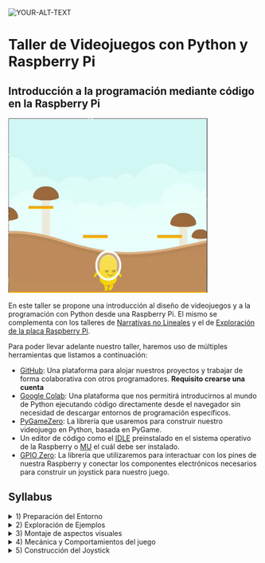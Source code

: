 <picture>
 <source media="(prefers-color-scheme: dark)" srcset="https://github.com/Jaamblico/TallerRaspi/assets/15118493/0d20e14c-949c-4a8c-8764-11642132e364">
 <source media="(prefers-color-scheme: light)" srcset="https://github.com/Jaamblico/TallerRaspi/assets/15118493/0d20e14c-949c-4a8c-8764-11642132e364">
 <img alt="YOUR-ALT-TEXT" src="https://github.com/Jaamblico/TallerRaspi/assets/15118493/0d20e14c-949c-4a8c-8764-11642132e364">
</picture>

# Taller de Videojuegos con Python y Raspberry Pi

## Introducción a la programación mediante código en la Raspberry Pi

<img src="assets/mygif.gif" width="400" height="350" />

En este taller se propone una introducción al diseño de videojuegos y a la programación con Python desde una Raspberry Pi. El mismo se complementa con los talleres de [Narrativas no Lineales](https://docs.google.com/presentation/d/1gBIHfYmq7jOo9Yg4-tv1tXL-XLvuvCOaUr7McVtxBJ0/edit?usp=sharing) y el de [Exploración de la placa Raspberry Pi](https://docs.google.com/presentation/d/1HZ0GHMZ_pe09u6gWEd8VEuLeG-s0_oNr-_CQm0VxHXk/edit?usp=drive_link). 

Para poder llevar adelante nuestro taller, haremos uso de múltiples herramientas que listamos a continuación:
+ [GitHub](https://github.com/): Una plataforma para alojar nuestros proyectos y trabajar de forma colaborativa con otros programadores. **Requisito crearse una cuenta**
+ [Google Colab](https://colab.research.google.com/drive/1D40Dv4HyaZIHxj4kKqnhPLD8LP4f2RDE#scrollTo=pRAYol7gySdK): Una plataforma que nos permitirá introducirnos al mundo de Python ejecutando código directamente desde el navegador sin necesidad de descargar entornos de programación específicos. 
+ [PyGameZero](https://pygame-zero.readthedocs.io/en/stable/): La librería que usaremos para construir nuestro videojuego en Python, basada en PyGame.
+ Un editor de código como el [IDLE](https://docs.python.org/es/3/library/idle.html) preinstalado en el sistema operativo de la Raspberry o [MU](https://codewith.mu/en/about) el cuál debe ser instalado. 
+ [GPIO Zero](https://gpiozero.readthedocs.io/en/stable/): La librería que utilizaremos para interactuar con los pines de nuestra Raspberry y conectar los componentes electrónicos necesarios para construir un joystick para nuestro juego.

## Syllabus

<details>

<summary>1) Preparación del Entorno</summary>

+ Comandos de consola en Raspbian (Linux) para crear la estructura de archivos del proyecto
<img src="assets/PalaEntorno.png" width ="116" height = "108">

+ Comandos de GitHub para: configurar la cuenta, clonar el ropositorio remoto y crear una rama.
<img src="assets/MacetaEntorno.png" width ="215" height = "129">

</details>

<details>

<summary>2) Exploración de Ejemplos</summary>

+ Lectura del código (python + Pygame Zero) de los ejemplos descargados.
+ Modificación de aspectos visuales de los ejemplos usando VIM.
<img src="assets/MacetasEjemplos.png" width ="176" height = "157">

</details>

<details>

<summary>3) Montaje de aspectos visuales</summary>

+ Descarga del [Pack de Recursos](https://kenney.nl/assets/platformer-art-deluxe#inline-download).
+ Creación del boceto en lápiz y papel.
+ Creación del código en Pygame Zero para cargar los assets descargados.
<img src="assets/EstudioCine.png" width ="204" height = "123">

</details>

<details>

<summary>4) Mecánica y Comportamientos del juego</summary>

+ Creación de las funciones para la movilidad del personaje (desplazamientos y gravedad).
+ Creación de las funciones para interactuar con el entorno (colisiones y final del juego).
<img src="assets/cajaHerramientas.png" width ="200" height = "133">

</details>

<details>

<summary>5) Construcción del Joystick</summary>

+ Ensamblado del Joystick utilizando componentes electrónicos básicos (protoboard, cables y botones).
+ Conexión del Joystick a la RaspberryPi siguiendo el [esquema de pines GPIO](https://europe1.discourse-cdn.com/arduino/original/4X/0/1/8/01850d7ef20a1357cca734fa27bd628925122a87.png).
+ Creación de la función para implementar el Joystick dentro del juego.
<img src="assets/joystick.png" width ="180" height = "180">

</details>

